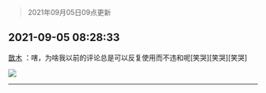 > 2021年09月05日09点更新
<link rel="stylesheet" href="https://cdn.jsdelivr.net/gh/taotie6/sampleJSON@main/css/photo_show.css">


 ## 2021-09-05 08:28:33 

 [㪚木](https://www.coolapk.com/feed/29774046?shareKey=ZDcwYmZhZDc1YjBiNjEzNDIxMzQ~) ：嗐，为啥我以前的评论总是可以反复使用而不违和呢[笑哭][笑哭][笑哭] 

<div class="album">
<img class="img-item" src="http://image.coolapk.com/feed/2021/0905/08/1081091_30ffebbe_1711_9495@1080x3183.png" />
</div>

 ------- 

